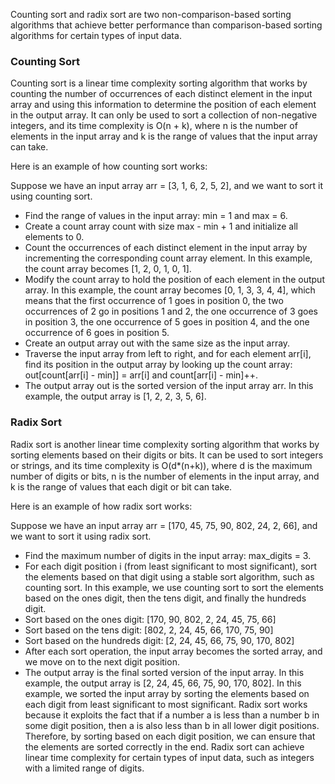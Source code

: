 Counting sort and radix sort are two non-comparison-based sorting algorithms that achieve better performance than comparison-based sorting algorithms for certain types
of input data.

### Counting Sort
Counting sort is a linear time complexity sorting algorithm that works by counting the number of occurrences of each distinct element in the input array and using this
information to determine the position of each element in the output array. It can only be used to sort a collection of non-negative integers, and its time complexity
is O(n + k), where n is the number of elements in the input array and k is the range of values that the input array can take.

Here is an example of how counting sort works:

Suppose we have an input array arr = [3, 1, 6, 2, 5, 2], and we want to sort it using counting sort.

- Find the range of values in the input array: min = 1 and max = 6.
- Create a count array count with size max - min + 1 and initialize all elements to 0.
- Count the occurrences of each distinct element in the input array by incrementing the corresponding count array element. In this example, the count array becomes
[1, 2, 0, 1, 0, 1].
- Modify the count array to hold the position of each element in the output array. In this example, the count array becomes [0, 1, 3, 3, 4, 4],
which means that the first occurrence of 1 goes in position 0, the two occurrences of 2 go in positions 1 and 2, the one occurrence of 3 goes in position 3, 
the one occurrence of 5 goes in position 4, and the one occurrence of 6 goes in position 5.
- Create an output array out with the same size as the input array.
- Traverse the input array from left to right, and for each element arr[i], find its position in the output array by looking up the count array: 
out[count[arr[i] - min]] = arr[i] and count[arr[i] - min]++.
- The output array out is the sorted version of the input array arr. In this example, the output array is [1, 2, 2, 3, 5, 6].

### Radix Sort

Radix sort is another linear time complexity sorting algorithm that works by sorting elements based on their digits or bits. 
It can be used to sort integers or strings, and its time complexity is O(d*(n+k)), where d is the maximum number of digits or bits,
n is the number of elements in the input array, and k is the range of values that each digit or bit can take.

Here is an example of how radix sort works:

Suppose we have an input array arr = [170, 45, 75, 90, 802, 24, 2, 66], and we want to sort it using radix sort.

- Find the maximum number of digits in the input array: max_digits = 3.
- For each digit position i (from least significant to most significant), sort the elements based on that digit using a stable sort algorithm,
such as counting sort. In this example, we use counting sort to sort the elements based on the ones digit, then the tens digit, and finally the hundreds digit.
- Sort based on the ones digit: [170, 90, 802, 2, 24, 45, 75, 66]
- Sort based on the tens digit: [802, 2, 24, 45, 66, 170, 75, 90]
- Sort based on the hundreds digit: [2, 24, 45, 66, 75, 90, 170, 802]
- After each sort operation, the input array becomes the sorted array, and we move on to the next digit position.
- The output array is the final sorted version of the input array. In this example, the output array is [2, 24, 45, 66, 75, 90, 170, 802].
In this example, we sorted the input array by sorting the elements based on each digit from least significant to most significant. 
Radix sort works because it exploits the fact that if a number a is less than a number b in some digit position,
then a is also less than b in all lower digit positions. Therefore, by sorting based on each digit position,
we can ensure that the elements are sorted correctly in the end. 
Radix sort can achieve linear time complexity for certain types of input data, such as integers with a limited range of digits.
